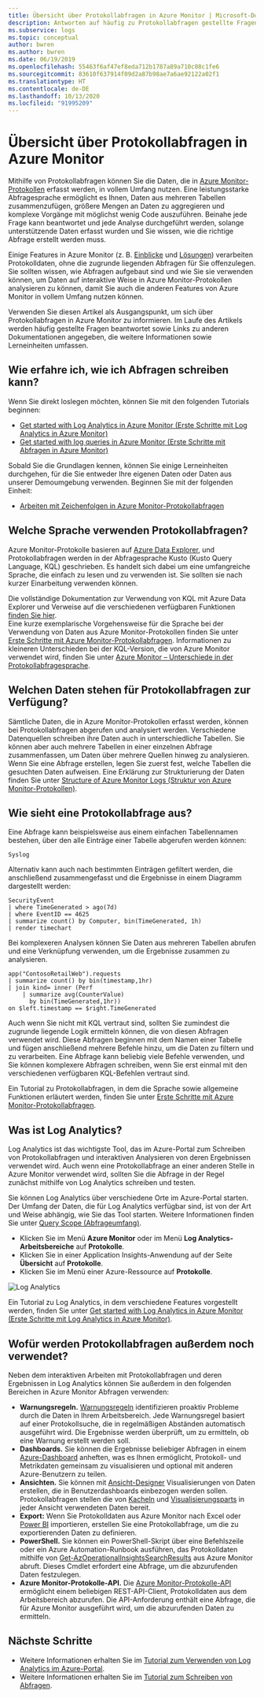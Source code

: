 ```yaml
---
title: Übersicht über Protokollabfragen in Azure Monitor | Microsoft-Dokumentation
description: Antworten auf häufig zu Protokollabfragen gestellte Fragen und erste Schritte zur Verwendung dieser Abfragen
ms.subservice: logs
ms.topic: conceptual
author: bwren
ms.author: bwren
ms.date: 06/19/2019
ms.openlocfilehash: 55463f6af47ef8eda712b1787a89a710c08c1fe6
ms.sourcegitcommit: 83610f637914f09d2a87b98ae7a6ae92122a02f1
ms.translationtype: HT
ms.contentlocale: de-DE
ms.lasthandoff: 10/13/2020
ms.locfileid: "91995209"
---
```

# <a name="overview-of-log-queries-in-azure-monitor"></a>Übersicht über Protokollabfragen in Azure Monitor
Mithilfe von Protokollabfragen können Sie die Daten, die in [Azure Monitor-Protokollen](../platform/data-platform-logs.md) erfasst werden, in vollem Umfang nutzen. Eine leistungsstarke Abfragesprache ermöglicht es Ihnen, Daten aus mehreren Tabellen zusammenzufügen, größere Mengen an Daten zu aggregieren und komplexe Vorgänge mit möglichst wenig Code auszuführen. Beinahe jede Frage kann beantwortet und jede Analyse durchgeführt werden, solange unterstützende Daten erfasst wurden und Sie wissen, wie die richtige Abfrage erstellt werden muss.

Einige Features in Azure Monitor (z. B. [Einblicke](../insights/insights-overview.md) und [Lösungen](../monitor-reference.md)) verarbeiten Protokolldaten, ohne die zugrunde liegenden Abfragen für Sie offenzulegen. Sie sollten wissen, wie Abfragen aufgebaut sind und wie Sie sie verwenden können, um Daten auf interaktive Weise in Azure Monitor-Protokollen analysieren zu können, damit Sie auch die anderen Features von Azure Monitor in vollem Umfang nutzen können.

Verwenden Sie diesen Artikel als Ausgangspunkt, um sich über Protokollabfragen in Azure Monitor zu informieren. Im Laufe des Artikels werden häufig gestellte Fragen beantwortet sowie Links zu anderen Dokumentationen angegeben, die weitere Informationen sowie Lerneinheiten umfassen.

## <a name="how-can-i-learn-how-to-write-queries"></a>Wie erfahre ich, wie ich Abfragen schreiben kann?
Wenn Sie direkt loslegen möchten, können Sie mit den folgenden Tutorials beginnen:

- [Get started with Log Analytics in Azure Monitor (Erste Schritte mit Log Analytics in Azure Monitor)](get-started-portal.md)
- [Get started with log queries in Azure Monitor (Erste Schritte mit Abfragen in Azure Monitor)](get-started-queries.md)

Sobald Sie die Grundlagen kennen, können Sie einige Lerneinheiten durchgehen, für die Sie entweder Ihre eigenen Daten oder Daten aus unserer Demoumgebung verwenden. Beginnen Sie mit der folgenden Einheit: 

- [Arbeiten mit Zeichenfolgen in Azure Monitor-Protokollabfragen](string-operations.md)
 
## <a name="what-language-do-log-queries-use"></a>Welche Sprache verwenden Protokollabfragen?
Azure Monitor-Protokolle basieren auf [Azure Data Explorer](/azure/data-explorer), und Protokollabfragen werden in der Abfragesprache Kusto (Kusto Query Language, KQL) geschrieben. Es handelt sich dabei um eine umfangreiche Sprache, die einfach zu lesen und zu verwenden ist. Sie sollten sie nach kurzer Einarbeitung verwenden können.

Die vollständige Dokumentation zur Verwendung von KQL mit Azure Data Explorer und Verweise auf die verschiedenen verfügbaren Funktionen [finden Sie hier](/azure/kusto/query).<br>
Eine kurze exemplarische Vorgehensweise für die Sprache bei der Verwendung von Daten aus Azure Monitor-Protokollen finden Sie unter [Erste Schritte mit Azure Monitor-Protokollabfragen](get-started-queries.md).
Informationen zu kleineren Unterschieden bei der KQL-Version, die von Azure Monitor verwendet wird, finden Sie unter [Azure Monitor – Unterschiede in der Protokollabfragesprache](data-explorer-difference.md).

## <a name="what-data-is-available-to-log-queries"></a>Welchen Daten stehen für Protokollabfragen zur Verfügung?
Sämtliche Daten, die in Azure Monitor-Protokollen erfasst werden, können bei Protokollabfragen abgerufen und analysiert werden. Verschiedene Datenquellen schreiben ihre Daten auch in unterschiedliche Tabellen. Sie können aber auch mehrere Tabellen in einer einzelnen Abfrage zusammenfassen, um Daten über mehrere Quellen hinweg zu analysieren. Wenn Sie eine Abfrage erstellen, legen Sie zuerst fest, welche Tabellen die gesuchten Daten aufweisen. Eine Erklärung zur Strukturierung der Daten finden Sie unter [Structure of Azure Monitor Logs (Struktur von Azure Monitor-Protokollen)](../platform/data-platform-logs.md).

## <a name="what-does-a-log-query-look-like"></a>Wie sieht eine Protokollabfrage aus?
Eine Abfrage kann beispielsweise aus einem einfachen Tabellennamen bestehen, über den alle Einträge einer Tabelle abgerufen werden können:

```Kusto
Syslog
```

Alternativ kann auch nach bestimmten Einträgen gefiltert werden, die anschließend zusammengefasst und die Ergebnisse in einem Diagramm dargestellt werden:

```
SecurityEvent
| where TimeGenerated > ago(7d)
| where EventID == 4625
| summarize count() by Computer, bin(TimeGenerated, 1h)
| render timechart 
```

Bei komplexeren Analysen können Sie Daten aus mehreren Tabellen abrufen und eine Verknüpfung verwenden, um die Ergebnisse zusammen zu analysieren.

```Kusto
app("ContosoRetailWeb").requests
| summarize count() by bin(timestamp,1hr)
| join kind= inner (Perf
    | summarize avg(CounterValue) 
      by bin(TimeGenerated,1hr))
on $left.timestamp == $right.TimeGenerated
```
Auch wenn Sie nicht mit KQL vertraut sind, sollten Sie zumindest die zugrunde liegende Logik ermitteln können, die von diesen Abfragen verwendet wird. Diese Abfragen beginnen mit dem Namen einer Tabelle und fügen anschließend mehrere Befehle hinzu, um die Daten zu filtern und zu verarbeiten. Eine Abfrage kann beliebig viele Befehle verwenden, und Sie können komplexere Abfragen schreiben, wenn Sie erst einmal mit den verschiedenen verfügbaren KQL-Befehlen vertraut sind.

Ein Tutorial zu Protokollabfragen, in dem die Sprache sowie allgemeine Funktionen erläutert werden, finden Sie unter [Erste Schritte mit Azure Monitor-Protokollabfragen](get-started-queries.md).<br>


## <a name="what-is-log-analytics"></a>Was ist Log Analytics?
Log Analytics ist das wichtigste Tool, das im Azure-Portal zum Schreiben von Protokollabfragen und interaktiven Analysieren von deren Ergebnissen verwendet wird. Auch wenn eine Protokollabfrage an einer anderen Stelle in Azure Monitor verwendet wird, sollten Sie die Abfrage in der Regel zunächst mithilfe von Log Analytics schreiben und testen.

Sie können Log Analytics über verschiedene Orte im Azure-Portal starten. Der Umfang der Daten, die für Log Analytics verfügbar sind, ist von der Art und Weise abhängig, wie Sie das Tool starten. Weitere Informationen finden Sie unter [Query Scope (Abfrageumfang)](scope.md).

- Klicken Sie im Menü **Azure Monitor** oder im Menü **Log Analytics-Arbeitsbereiche** auf **Protokolle**.
- Klicken Sie in einer Application Insights-Anwendung auf der Seite **Übersicht** auf **Protokolle**.
- Klicken Sie im Menü einer Azure-Ressource auf **Protokolle**.

![Log Analytics](media/log-query-overview/log-analytics.png)

Ein Tutorial zu Log Analytics, in dem verschiedene Features vorgestellt werden, finden Sie unter [Get started with Log Analytics in Azure Monitor (Erste Schritte mit Log Analytics in Azure Monitor)](get-started-portal.md).

## <a name="where-else-are-log-queries-used"></a>Wofür werden Protokollabfragen außerdem noch verwendet?
Neben dem interaktiven Arbeiten mit Protokollabfragen und deren Ergebnissen in Log Analytics können Sie außerdem in den folgenden Bereichen in Azure Monitor Abfragen verwenden:

- **Warnungsregeln.** [Warnungsregeln](../platform/alerts-overview.md) identifizieren proaktiv Probleme durch die Daten in Ihrem Arbeitsbereich.  Jede Warnungsregel basiert auf einer Protokollsuche, die in regelmäßigen Abständen automatisch ausgeführt wird.  Die Ergebnisse werden überprüft, um zu ermitteln, ob eine Warnung erstellt werden soll.
- **Dashboards.** Sie können die Ergebnisse beliebiger Abfragen in einem [Azure-Dashboard](../learn/tutorial-logs-dashboards.md) anheften, was es Ihnen ermöglicht, Protokoll- und Metrikdaten gemeinsam zu visualisieren und optional mit anderen Azure-Benutzern zu teilen.
- **Ansichten.**  Sie können mit [Ansicht-Designer](../platform/view-designer.md) Visualisierungen von Daten erstellen, die in Benutzerdashboards einbezogen werden sollen.  Protokollabfragen stellen die von [Kacheln](../platform/view-designer-tiles.md) und [Visualisierungsparts](../platform/view-designer-parts.md) in jeder Ansicht verwendeten Daten bereit.  
- **Export:**  Wenn Sie Protokolldaten aus Azure Monitor nach Excel oder [Power BI](../platform/powerbi.md) importieren, erstellen Sie eine Protokollabfrage, um die zu exportierenden Daten zu definieren.
- **PowerShell.** Sie können ein PowerShell-Skript über eine Befehlszeile oder ein Azure Automation-Runbook ausführen, das Protokolldaten mithilfe von [Get-AzOperationalInsightsSearchResults](/powershell/module/az.operationalinsights/get-azoperationalinsightssearchresult) aus Azure Monitor abruft.  Dieses Cmdlet erfordert eine Abfrage, um die abzurufenden Daten festzulegen.
- **Azure Monitor-Protokolle-API.**  Die [Azure Monitor-Protokolle-API](https://dev.loganalytics.io) ermöglicht einem beliebigen REST-API-Client, Protokolldaten aus dem Arbeitsbereich abzurufen.  Die API-Anforderung enthält eine Abfrage, die für Azure Monitor ausgeführt wird, um die abzurufenden Daten zu ermitteln.


## <a name="next-steps"></a>Nächste Schritte
- Weitere Informationen erhalten Sie im [Tutorial zum Verwenden von Log Analytics im Azure-Portal](get-started-portal.md).
- Weitere Informationen erhalten Sie im [Tutorial zum Schreiben von Abfragen](get-started-queries.md).